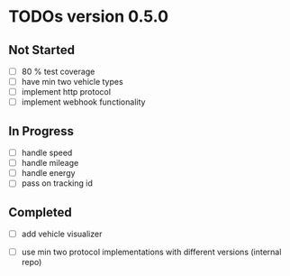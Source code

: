 # TODOs version 0.5.0

## Not Started
- [ ] 80 % test coverage
- [ ] have min two vehicle types
- [ ] implement http protocol
- [ ] implement webhook functionality

## In Progress
- [ ] handle speed
- [ ] handle mileage
- [ ] handle energy
- [ ] pass on tracking id

## Completed
- [ ] add vehicle visualizer
- [ ] use min two protocol implementations with different versions (internal repo)


